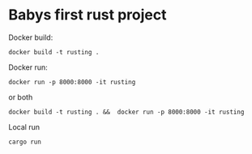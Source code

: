 # Babys first rust project

Docker build: 

```docker build -t rusting . ```


Docker run: 

```docker run -p 8000:8000 -it rusting  ```

or both

```docker build -t rusting . &&  docker run -p 8000:8000 -it rusting``` 


Local run

```cargo run```